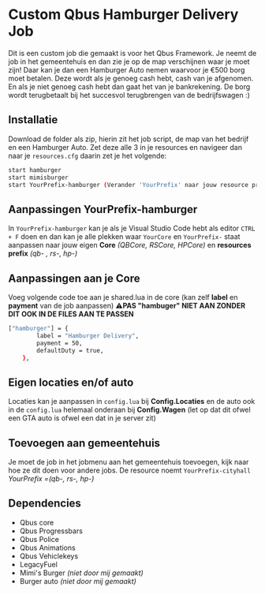 # Custom Qbus Hamburger Delivery Job

Dit is een custom job die gemaakt is voor het Qbus Framework. Je neemt de job in het gemeentehuis en dan zie je op de map verschijnen waar je moet zijn! Daar kan je dan een Hamburger Auto nemen waarvoor je €500 borg moet betalen. Deze wordt als je genoeg cash hebt, cash van je afgenomen. En als je niet genoeg cash hebt dan gaat het van je bankrekening. De borg wordt terugbetaalt bij het succesvol terugbrengen van de bedrijfswagen :)

## Installatie

Download de folder als zip, hierin zit het job script, de map van het bedrijf en een Hamburger Auto. Zet deze alle 3 in je resources en navigeer dan naar je `resources.cfg` daarin zet je het volgende:

```bash
start hamburger
start mimisburger 
start YourPrefix-hamburger (Verander 'YourPrefix' naar jouw resource prefix (qb- of rs- of hp-,...)
```

## Aanpassingen YourPrefix-hamburger

In `YourPrefix-hamburger` kan je als je Visual Studio Code hebt als editor `CTRL + F` doen en dan kan je 
alle plekken waar `YourCore` en `YourPrefix-` staat aanpassen naar jouw eigen **Core** *(QBCore, RSCore, HPCore)* en **resources prefix** *(qb- , rs-, hp-)*


## Aanpassingen aan je Core

Voeg volgende code toe aan je shared.lua in de core (kan zelf **label** en **payment** van de job aanpassen) ⚠**PAS "hambuger" NIET AAN ZONDER DIT OOK IN DE FILES AAN TE PASSEN**
```bash
["hamburger"] = {
		label = "Hamburger Delivery",
		payment = 50,
		defaultDuty = true,
	},
```

## Eigen locaties en/of auto
Locaties kan je aanpassen in `config.lua` bij **Config.Locaties** en de auto ook in de `config.lua` helemaal onderaan bij **Config.Wagen** 
(let op dat dit ofwel een GTA auto is ofwel een dat in je server zit) 

## Toevoegen aan gemeentehuis
Je moet de job in het jobmenu aan het gemeentehuis toevoegen, kijk naar hoe ze dit doen voor andere jobs. De resource noemt `YourPrefix-cityhall` *YourPrefix =(qb-, rs-, hp-)*

## Dependencies
- Qbus core
- Qbus Progressbars
- Qbus Police
- Qbus Animations
- Qbus Vehiclekeys
- LegacyFuel
- Mimi's Burger *(niet door mij gemaakt)*
- Burger auto *(niet door mij gemaakt)*
